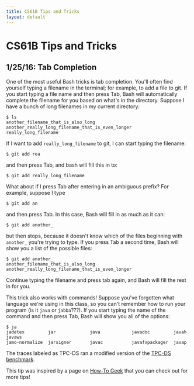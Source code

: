 ```yaml
---
title: CS61B Tips and Tricks
layout: default
---
```

# CS61B Tips and Tricks

## 1/25/16: Tab Completion

One of the most useful Bash tricks is tab completion.  You'll often find yourself typing a filename in the terminal; for example, to add a file to git.  If you start typing a file name and then press Tab, Bash will automatically complete the filename for you based on what's in the directory.  Suppose I have a bunch of long filenames in my current directory:

```
$ ls
another_filename_that_is_also_long         
another_really_long_filename_that_is_even_longer
really_long_filename
```

If I want to add `really_long_filename` to git, I can start typing the filename:

```
$ git add rea
```

and then press Tab, and bash will fill this in to:
```
$ git add really_long_filename
```

What about if I press Tab after entering in an ambiguous prefix? For example, suppose I type
```
$ git add an
```
and then press Tab.  In this case, Bash will fill in as much as it can:
```
$ git add another_
```
but then stops, because it doesn't know which of the files beginning with `another_` you're trying to type.  If you press Tab a second time, Bash will show you a list of the possible files:
```
$ git add another_
another_filename_that_is_also_long
another_really_long_filename_that_is_even_longer
```
Continue typing the filename and press tab again, and Bash will fill the rest in for you.

This trick also works with commands! Suppose you've forgotten what language we're using in this class, so you can't remember how to run your program (is it `java` or `jabba`???).  If you start typing the name of the command and then press Tab, Bash will show you all of the options:
```
$ ja
jadetex         jar             java            javadoc         javah           javaws          
jamo-normalize  jarsigner       javac           javafxpackager  javap 
```
The traces labeled as TPC-DS ran a modified version of the [TPC-DS benchmark](http://www.tpc.org/tpcds/).

This tip was inspired by a page on [How-To Geek](http://www.howtogeek.com/110150/become-a-linux-terminal-power-user-with-these-8-tricks/) that you can check out for more tips!


